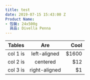 ```yaml
---
title: test
date: 2019-07-15 15:43:00 Z
Product Name:
- 包裝: 24x500g
  貨品: Divella Penna
---
```


| Tables   |      Are      |  Cool |
|----------|:-------------:|------:|
| col 1 is |  left-aligned | $1600 |
| col 2 is |    centered   |   $12 |
| col 3 is | right-aligned |    $1 |